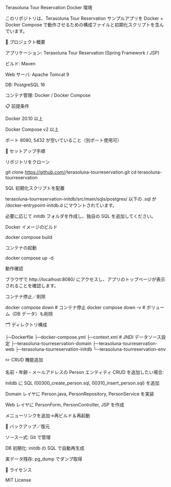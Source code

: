 Terasoluna Tour Reservation Docker 環境

このリポジトリは、Terasoluna Tour Reservation サンプルアプリを Docker + Docker Compose で動作させるための構成ファイルと初期化スクリプトを含んでいます。

🚀 プロジェクト概要

アプリケーション: Terasoluna Tour Reservation (Spring Framework / JSP)

ビルド: Maven

Web サーバ: Apache Tomcat 9

DB: PostgreSQL 16

コンテナ管理: Docker / Docker Compose

📋 前提条件

Docker 20.10 以上

Docker Compose v2 以上

ポート 8080, 5432 が空いていること（別ポート使用可）

🔧 セットアップ手順

リポジトリをクローン

git clone https://github.com/<your-org>/terasoluna-tourreservation.git
cd terasoluna-tourreservation

SQL 初期化スクリプトを配置

terasoluna-tourreservation-initdb/src/main/sqls/postgres/ 以下の .sql が /docker-entrypoint-initdb.d にマウントされています。

必要に応じて initdb フォルダを作成し、独自の SQL を追加してください。

Docker イメージのビルド

docker compose build

コンテナの起動

docker compose up -d

動作確認

ブラウザで http://localhost:8080/ にアクセスし、アプリのトップページが表示されることを確認します。

コンテナ停止／削除

docker compose down        # コンテナ停止
docker compose down -v     # ボリューム（DB データ）も削除

🗂 ディレクトリ構成

├─Dockerfile
├─docker-compose.yml
├─context.xml            # JNDI データソース設定
├─terasoluna-tourreservation-domain
├─terasoluna-tourreservation-web
├─terasoluna-tourreservation-initdb
└─terasoluna-tourreservation-env

✏️ CRUD 機能追加

名前・年齢・メールアドレスの Person エンティティ CRUD を追加したい場合:

initdb に SQL (00300_create_person.sql, 00310_insert_person.sql) を追加

Domain レイヤに Person.java, PersonRepository, PersonService を実装

Web レイヤに PersonForm, PersonController, JSP を作成

メニューリンクを追加→再ビルド＆再起動

💾 バックアップ／復元

ソース一式: Git で管理

DB 初期化: initdb の SQL で自動再生成

実データ残存: pg_dump でダンプ取得

📄 ライセンス

MIT License

